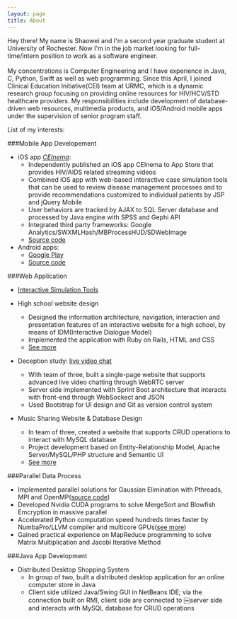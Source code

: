 ```yaml
---
layout: page
title: About
---
```


<p class="message">
  Hey there! My name is Shaowei and I'm a second year graduate student at University of Rochester. Now I'm in the job market looking for full-time/intern position to work as a software engineer. <br><br>
  My concentrations is Computer Engineering and I have experience in Java, C, Python, Swift as well as web programming. Since this April, I joined Clinical Education Initiative(CEI) team at URMC, which is a dynamic research group focusing on providing online resources for HIV/HCV/STD healthcare providers. My responsibilities include development of database-driven web resources, multimedia products, and iOS/Android mobile apps under the supervision of senior program staff.
</p>
List of my interests:

###Mobile App Developement
* iOS app [_CEInema_](https://itunes.apple.com/us/app/ceinema/id524688337?mt=8):
  * Independently published an iOS app CEInema to App Store that provides HIV/AIDS related streaming videos  * Combined iOS app with web-based interactive case simulation tools that can be used to review disease managementprocesses and to provide recommendations customized to individual patients by JSP and jQuery Mobile  * User behaviors are tracked by AJAX to SQL Server database and processed by Java engine with SPSS and Gephi API  * Integrated third party frameworks: Google Analytics/SWXMLHash/MBProcessHUD/SDWebImage
  * [Source code](https://github.com/shaowei-su/Ceinema-Swift)* Android apps: 
  * [Google Play](https://play.google.com/store/apps/developer?id=NYS%20DOH%20-%20HIV%20Clinical%20Education%20Initiative%20(CEI))
  * [Source code](https://github.com/shaowei-su/ceinema)

###Web Application
* [Interactive Simulation Tools](http://m.ceitraining.org/simulation.cfm)
* High school website design
  * Designed the information architecture, navigation, interaction and presentation features of an interactive website for a high school, by means of IDM(Interactive Dialogue Model)
  * Implemented the application with Ruby on Rails, HTML and CSS
  * [See more](https://github.com/ZixuanGong/MultimediaAppProj_HighSchool)
* Deception study: [live video chat](http://flimflam.me:8443/)
  * With team of three, built a single-page website that supports advanced live video chatting through WebRTC server  * Server side implemented with Sprint Boot architecture that interacts with front-end through WebSockect and JSON  * Used Bootstrap for UI design and Git as version control system
* Music Sharing Website & Database Design  * In team of three, created a website that supports CRUD operations to interact with MySQL database  * Project development based on Entity-Relationship Model, Apache Server/MySQL/PHP structure and Semantic UI
  * [See more](https://drive.google.com/file/d/0B8_e1QcwnuWcRHVPekpDN2pITzA/view?usp=sharing)
  
###Parallel Data Process
* Implemented parallel solutions for Gaussian Elimination with Pthreads, MPI and OpenMP([source code](https://github.com/shaowei-su/ParallelGaussianElimination))* Developed Nvidia CUDA programs to solve MergeSort and Blowfish Emcryption in massive parallel* Accelerated Python computation speed hundreds times faster by NumbaPro/LLVM compiler and multicore GPUs([see more](https://github.com/shaowei-su/Python-Computing-Acceleration))* Gained practical experience on MapReduce programming to solve Matrix Multiplication and Jacobi Iterative Method

###Java App Development
* Distributed Desktop Shopping System  * In group of two, built a distributed desktop application for an online computer store in Java  * Client side utilized Java/Swing GUI in NetBeans IDE; via the connection built on RMI, client side are connected to￼server side and interacts with MySQL database for CRUD operations


